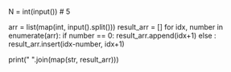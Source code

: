 N = int(input()) # 5

arr = list(map(int, input().split()))
result_arr = []
for idx, number in enumerate(arr):
    if number == 0:
        result_arr.append(idx+1)
    else :
        result_arr.insert(idx-number, idx+1)

print(" ".join(map(str, result_arr)))